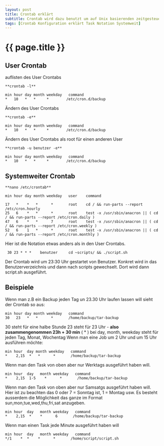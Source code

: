 ```yaml
---
layout: post
title: Crontab erklärt
subtitle: Crontab wird dazu benutzt um auf Unix basierenden zeitgesteuerte Jobs laufen zu lassen. Ein tpyischer Eintrag sieht folgendermassen aus
tags: [Crontab Konfiguration erklärt Task Notation Systemweit]
---
```

# {{ page.title }}

## User Crontab

auflisten des User Crontabs

```
**crontab -l**

min hour day month weekday   command
*   10   *   *     *        /etc/cron.d/backup
```

Ändern des User Crontabs

```
**crontab -e**

min hour day month weekday   command
*   10   *   *     *        /etc/cron.d/backup
```

Ändern des User Crontabs als root für einen anderen User

```
**crontab -u benutzer -e**

min hour day month weekday   command
*   10   *   *     *        /etc/cron.d/backup
```

## Systemweiter Crontab

```
**nano /etc/crontab**

min hour day month weekday   user    command

17   *    *   *      *       root    cd / && run-parts --report /etc/cron.hourly
25   6    *   *      *       root    test -x /usr/sbin/anacron || ( cd / && run-parts --report /etc/cron.daily )
47   6    *   *      7       root    test -x /usr/sbin/anacron || ( cd / && run-parts --report /etc/cron.weekly )
52   6    1   *      *       root    test -x /usr/sbin/anacron || ( cd / && run-parts --report /etc/cron.monthly )
```

Hier ist die Notation etwas anders als in den User Crontabs.

```
 30 23 * * *    benutzer     cd ~scripts/ && ./script.sh
 ```

Der Crontab wird um 23:30 Uhr gestartet von Benutzer. Konkret wird in das Benutzerverzeichnis und dann nach scripts gewechselt. Dort wird dann script.sh ausgeführt.

## Beispiele

Wenn man z.B ein Backup jeden Tag un 23.30 Uhr laufen lassen will sieht der Crontab so aus:

```
min hour day month weekday   command
30   23   *   *      *       /home/backup/tar-backup
```

30 steht für eine halbe Stunde 23 steht für 23 Uhr - **also zusammengenommen 23h + 30 min** ( * ) bei day, month, weekday steht für jeden Tag, Monat, Wochentag Wenn man eine Job um 2 Uhr und um 15 Uhr ausführen möchte:

```
min hour  day month weekday   command
*    2,15  *   *      *       /home/backup/tar-backup
```

Wenn man den Task von oben aber nur Werktags ausgeführt haben will.

```
min hour  day   month weekday   command
*    2,15  1-5    *      *       /home/backup/tar-backup
```

Wenn man den Task von oben aber nur Samsatgs ausgeführt haben will. Hier ist zu beachten das 0 oder 7 = Sonntag ist, 1 = Montag usw. Es besteht ausserdem die Möglichkeit das ganze im Format sun,mon,tue,wed,thu,fri,sat anzugeben.

```
min hour  day   month weekday   command
*    2,15  *    *      6       /home/backup/tar-backup
```

Wenn man einen Task jede Minute ausgeführt haben will

```
min hour  day   month weekday   command
*/1    *  *    *      *       /home/script/script.sh
```
